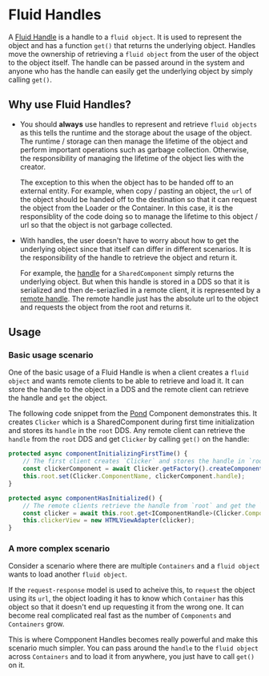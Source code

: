 # Fluid Handles

A [Fluid Handle](../../packages/loader/component-core-interfaces/src/handles.ts) is a handle to a `fluid object`. It is used to represent the object and has a function `get()` that returns the underlying object.
Handles move the ownership of retrieving a `fluid object` from the user of the object to the object itself. The handle can be passed around in the system and anyone who has the handle can easily get the underlying object by simply calling `get()`.

## Why use Fluid Handles?

- You should **always** use handles to represent and retrieve `fluid objects` as this tells the runtime and the storage about the usage of the object. The runtime / storage can then manage the lifetime of the object and perform important operations such as garbage collection. Otherwise, the responsibility of managing the lifetime of the object lies with the creator.

    The exception to this when the object has to be handed off to an external entity. For example, when copy / pasting an object, the `url` of the object should be handed off to the destination so that it can request the object from the Loader or the Container. In this case, it is the responsiblity of the code doing so to manage the lifetime to this object / url so that the object is not garbage collected.

- With handles, the user doesn't have to worry about how to get the underlying object since that itself can differ in different scenarios. It is the responsibility of the handle to retrieve the object and return it.

    For example, the [handle](../../packages/runtime/component-runtime/src/componentHandle.ts) for a `SharedComponent` simply returns the underlying object. But when this handle is stored in a DDS so that it is serialized and then de-seriazlied in a remote client, it is represented by a [remote handle](../../packages/runtime/runtime-utils/src/remoteComponentHandle.ts). The remote handle just has the absolute url to the object and requests the object from the root and returns it.


## Usage
### Basic usage scenario

One of the basic usage of a Fluid Handle is when a client creates a `fluid object` and wants remote clients to be able to retrieve and load it. It can store the handle to the object in a DDS and the remote client can retrieve the handle and `get` the object.

The following code snippet from the [Pond](../../components/examples/pond/src/index.tsx) Component demonstrates this. It creates `Clicker` which is a SharedComponent during first time initialization and stores its `handle` in the `root` DDS.
Any remote client can retrieve the `handle` from the `root` DDS and get `Clicker` by calling `get()` on the handle:

```typescript
protected async componentInitializingFirstTime() {
    // The first client creates `Clicker` and stores the handle in `root`.
    const clickerComponent = await Clicker.getFactory().createComponent(this.context);
    this.root.set(Clicker.ComponentName, clickerComponent.handle);
}

protected async componentHasInitialized() {
    // The remote clients retrieve the handle from `root` and get the `Clicker`.
    const clicker = await this.root.get<IComponentHandle>(Clicker.ComponentName).get();
    this.clickerView = new HTMLViewAdapter(clicker);
}
```

### A more complex scenario

Consider a scenario where there are multiple `Containers` and a `fluid object` wants to load another `fluid object`.

If the `request-response` model is used to acheive this, to `request` the object using its `url`, the object loading it has to know which `Container` has this object so that it doesn't end up requesting it from the wrong one. It can become real complicated real fast as the number of `Components` and `Containers` grow.

This is where Compponent Handles becomes really powerful and make this scenario much simpler. You can pass around the `handle` to the `fluid object` across `Containers` and to load it from anywhere, you just have to call `get()` on it.
